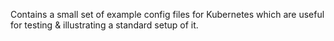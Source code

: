 Contains a small set of example config files for Kubernetes which
are useful for testing & illustrating a standard setup of it.
